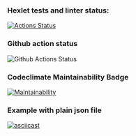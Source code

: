 ### Hexlet tests and linter status:
[![Actions Status](https://github.com/yudzhum/python-project-50/workflows/hexlet-check/badge.svg)](https://github.com/yudzhum/python-project-50/actions)

### Github action status
![Github Actions Status](https://github.com/yudzhum/python-project-50/actions/workflows/test-and-linter.yml/badge.svg)

### Codeclimate Maintainability Badge
[![Maintainability](https://api.codeclimate.com/v1/badges/3c46f84820c6fad359a5/maintainability)](https://codeclimate.com/github/yudzhum/python-project-50/maintainability)

### Example with plain json file
[![asciicast](https://asciinema.org/a/azXe3StC8EUZgKbM6zdXH781S.svg)](https://asciinema.org/a/azXe3StC8EUZgKbM6zdXH781S)

